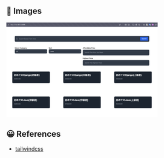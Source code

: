 ## 👀 Images
<img src="./readme_images/image.png" width=400>

<br>

## 😀 References
- [tailwindcss](https://zenn.dev/hathle/articles/django-tailwindcss)
